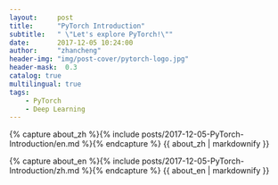 ```yaml
---
layout:     post
title:      "PyTorch Introduction"
subtitle:   " \"Let's explore PyTorch!\""
date:       2017-12-05 10:24:00
author:     "zhancheng"
header-img: "img/post-cover/pytorch-logo.jpg"
header-mask:  0.3
catalog: true
multilingual: true
tags:
    - PyTorch
    - Deep Learning
---
```


<!-- Chinese Version -->
<div class="zh post-container">

{% capture about_zh %}{% include posts/2017-12-05-PyTorch-Introduction/en.md %}{% endcapture %}
{{ about_zh | markdownify }}

</div>

<!-- English Version -->
<div class="en post-container">

{% capture about_en %}{% include posts/2017-12-05-PyTorch-Introduction/zh.md %}{% endcapture %}
{{ about_en | markdownify }}

</div>